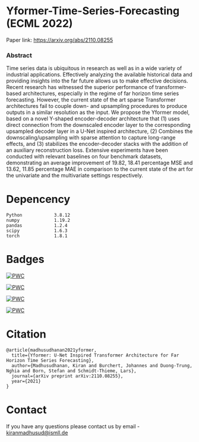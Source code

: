 # Yformer-Time-Series-Forecasting (ECML 2022)

Paper link: https://arxiv.org/abs/2110.08255

### Abstract

Time series data is ubiquitous in research as well as in a wide variety of industrial applications. Effectively analyzing the available historical data and providing insights into the far future allows us to make effective decisions. Recent research has witnessed the superior performance of transformer-based architectures, especially in the regime of far horizon time series forecasting. However, the current state of the art sparse Transformer architectures fail to couple down- and upsampling procedures to produce outputs in a similar resolution as the input. We propose the Yformer model, based on a novel Y-shaped encoder-decoder architecture that (1) uses direct connection from the downscaled encoder layer to the corresponding upsampled decoder layer in a U-Net inspired architecture, (2) Combines the downscaling/upsampling with sparse attention to capture long-range effects, and (3) stabilizes the encoder-decoder stacks with the addition of an auxiliary reconstruction loss. Extensive experiments have been conducted with relevant baselines on four benchmark datasets, demonstrating an average improvement of 19.82, 18.41 percentage MSE and 13.62, 11.85 percentage MAE in comparison to the current state of the art for the univariate and the multivariate settings respectively.

# Depencency
```
Python            3.8.12
numpy             1.19.2
pandas            1.2.4
scipy             1.6.3
torch             1.8.1
```

# Badges
[![PWC](https://img.shields.io/endpoint.svg?url=https://paperswithcode.com/badge/yformer-u-net-inspired-transformer-1/time-series-forecasting-on-etth2-720)](https://paperswithcode.com/sota/time-series-forecasting-on-etth2-720?p=yformer-u-net-inspired-transformer-1)

[![PWC](https://img.shields.io/endpoint.svg?url=https://paperswithcode.com/badge/yformer-u-net-inspired-transformer-1/time-series-forecasting-on-etth2-24)](https://paperswithcode.com/sota/time-series-forecasting-on-etth2-24?p=yformer-u-net-inspired-transformer-1)

[![PWC](https://img.shields.io/endpoint.svg?url=https://paperswithcode.com/badge/yformer-u-net-inspired-transformer-1/time-series-forecasting-on-etth1-720)](https://paperswithcode.com/sota/time-series-forecasting-on-etth1-720?p=yformer-u-net-inspired-transformer-1)

[![PWC](https://img.shields.io/endpoint.svg?url=https://paperswithcode.com/badge/yformer-u-net-inspired-transformer-1/time-series-forecasting-on-etth2-168)](https://paperswithcode.com/sota/time-series-forecasting-on-etth2-168?p=yformer-u-net-inspired-transformer-1)

# Citation
```
@article{madhusudhanan2021yformer,
  title={Yformer: U-Net Inspired Transformer Architecture for Far Horizon Time Series Forecasting},
  author={Madhusudhanan, Kiran and Burchert, Johannes and Duong-Trung, Nghia and Born, Stefan and Schmidt-Thieme, Lars},
  journal={arXiv preprint arXiv:2110.08255},
  year={2021}
}
```

# Contact
If you have any questions please contact us by email - kiranmadhusud@ismll.de
